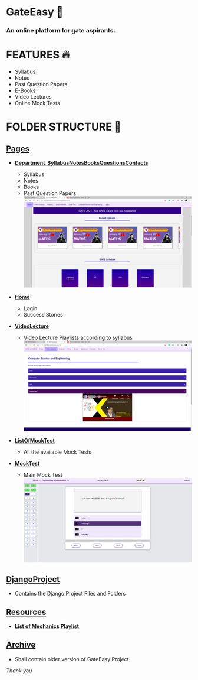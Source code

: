 # GateEasy :tophat:
### An online platform for gate aspirants.

# FEATURES :fire:
- Syllabus
- Notes
- Past Question Papers
- E-Books
- Video Lectures
- Online Mock Tests

# FOLDER STRUCTURE :open_file_folder:

## [Pages](https://github.com/akash2099/GateEasy/tree/main/Pages)

- [**Department_SyllabusNotesBooksQuestionsContacts**](https://github.com/akash2099/GateEasy/tree/main/Pages/Department_SyllabusNotesBooksQuestionsContacts)
  - Syllabus
  - Notes
  - Books
  - Past Question Papers
  ![Screenshot](departmentalPage.png)
   
- [**Home**](https://github.com/akash2099/GateEasy/tree/main/Pages/Home)
  - Login
  - Success Stories
  
 - [**VideoLecture**](https://github.com/akash2099/GateEasy/tree/main/Pages/VideoLecture)
   - Video Lecture Playlists according to syllabus
    ![Screenshot](videoPage.png)

- [**ListOfMockTest**](https://github.com/akash2099/GateEasy/tree/main/Pages/ListOfMockTest)
   - All the available Mock Tests

- [**MockTest**](https://github.com/akash2099/GateEasy/tree/main/Pages/MockTest)
  - Main Mock Test
  ![Screenshot](SS.png)
  
## [DjangoProject](https://github.com/akash2099/GateEasy/tree/main/DjangoProject)
  - Contains the Django Project Files and Folders
 
## [Resources](https://github.com/akash2099/GateEasy/tree/main/Resources)

- [**List of Mechanics Playlist**](https://github.com/akash2099/GateEasy/blob/main/Resources/Playlist_Mechanics.txt)

## [Archive](https://github.com/akash2099/GateEasy/tree/main/Archive)
  - Shall contain older version of GateEasy Project
  

*Thank you*
